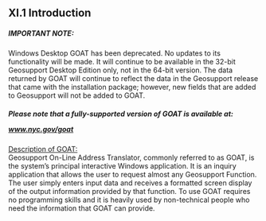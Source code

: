 <h2> XI.1 Introduction  </h2>
<h5><b>IMPORTANT NOTE: </b><br></h5>
Windows Desktop GOAT has been deprecated.  No updates to its functionality will be made.  It will continue to be available in the 32-bit Geosupport Desktop Edition only, not in the 64-bit version.  The data returned by GOAT will continue to reflect the data in the Geosupport release that came with the installation package; however, new fields that are added to Geosupport will not be added to GOAT.  

<h5><b>Please note that a fully-supported version of GOAT is available at:</b><p class="textalign"><a href="http://www.nyc.gov/goat">www.nyc.gov/goat</a></p></h5>  

<u>Description of GOAT:</u>  
Geosupport On-Line Address Translator, commonly referred to as GOAT, is the system’s principal interactive Windows application. It is an inquiry application that allows the user to request almost any Geosupport Function. The user simply enters input data and receives a formatted screen display of the output information provided by that function. To use GOAT requires no programming skills and it is heavily used by non-technical people who need the information that GOAT can provide.  
